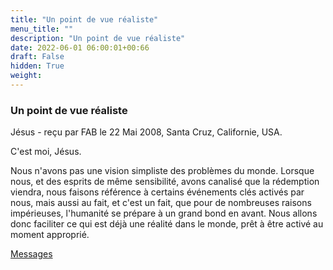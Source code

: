 ```yaml
---
title: "Un point de vue réaliste"
menu_title: ""
description: "Un point de vue réaliste"
date: 2022-06-01 06:00:01+00:66
draft: False
hidden: True
weight:
---
```

### Un point de vue réaliste

Jésus - reçu par FAB le 22 Mai 2008, Santa Cruz, Californie, USA.

C'est moi, Jésus.

Nous n'avons pas une vision simpliste des problèmes du monde. Lorsque nous, et des esprits de même sensibilité, avons canalisé que la rédemption viendra, nous faisons référence à certains événements clés activés par nous, mais aussi au fait, et c'est un fait, que pour de nombreuses raisons impérieuses, l'humanité se prépare à un grand bond en avant. Nous allons donc faciliter ce qui est déjà une réalité dans le monde, prêt à être activé au moment approprié.

[Messages](/fr-contemporary-messages/fr-contemporary-messages-by-date-order/fr-contemporary-messages-2008)